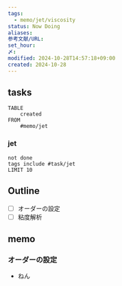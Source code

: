 ```yaml
---
tags:
  - memo/jet/viscosity
status: Now Doing
aliases: 
参考文献/URL: 
set_hour: 
〆: 
modified: 2024-10-28T14:57:18+09:00
created: 2024-10-28
---
```

## tasks
```dataview
TABLE
	created
FROM
	#memo/jet
```

### jet
```tasks
not done
tags include #task/jet 
LIMIT 10
```


## Outline
- [ ] オーダーの設定
- [ ] 粘度解析
## memo
### オーダーの設定
- ねん